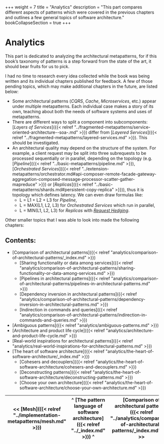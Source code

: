+++
weight = 7
title = "Analytics"
description = "This part compares different aspects of patterns which were covered in the previous chapters and outlines a few general topics of software architecture."
bookCollapseSection = true
+++

# Analytics

This part is dedicated to analyzing the architectural metapatterns, for if this book’s taxonomy of patterns is a step forward from the state of the art, it should bear fruits for us to pick\.

I had no time to research every idea collected while the book was being written and its individual chapters published for feedback\. A few of those pending topics, which may make additional chapters in the future, are listed below:

- Some architectural patterns \(*CQRS*, *Cache*, *Microservices*, etc\.\) appear under multiple metapatterns\. Each individual case makes a story of its own, teaching about both the needs of software systems and uses of metapatterns\.
- There are different ways to split a component into subcomponents: [*Layers of Services*]({{< relref "../fragmented-metapatterns/service-oriented-architecture--soa-.md" >}}) differ from [*Layered Services*]({{< relref "../fragmented-metapatterns/layered-services.md" >}})\. This should be investigated\.
- An architectural quality may depend on the structure of the system\. For example, a client request may be split into three subrequests to be processed sequentially or in parallel, depending on the topology \(e\.g\. [*Pipeline*]({{< relref "../basic-metapatterns/pipeline.md" >}}), [*Orchestrated Services*]({{< relref "../extension-metapatterns/orchestrator.md#api-composer-remote-facade-gateway-aggregation-composed-message-processor-scatter-gather-mapreduce" >}}) or [*Replicas*]({{< relref "../basic-metapatterns/shards.md#persistent-copy-replica" >}})\), thus it is topology which defines latency\. We can even draw formulas like:
  - L = L1 \+ L2 \+ L3 for *Pipeline*, 
  - L = MAX\(L1, L2, L3\) for *Orchestrated Services* which run in parallel,
  - L = MIN\(L1, L2, L3\) for *Replicas* with [*Request Hedging*](https://grpc.io/docs/guides/request-hedging/)\.


Other smaller topics that I was able to look into made the following chapters:

## Contents:

<nav>

- [Comparison of architectural patterns]({{< relref "analytics/comparison-of-architectural-patterns/_index.md" >}})
  - [Sharing functionality or data among services]({{< relref "analytics/comparison-of-architectural-patterns/sharing-functionality-or-data-among-services.md" >}})
  - [Pipelines in architectural patterns]({{< relref "analytics/comparison-of-architectural-patterns/pipelines-in-architectural-patterns.md" >}})
  - [Dependency inversion in architectural patterns]({{< relref "analytics/comparison-of-architectural-patterns/dependency-inversion-in-architectural-patterns.md" >}})
  - [Indirection in commands and queries]({{< relref "analytics/comparison-of-architectural-patterns/indirection-in-commands-and-queries.md" >}})
- [Ambiguous patterns]({{< relref "analytics/ambiguous-patterns.md" >}})
- [Architecture and product life cycle]({{< relref "analytics/architecture-and-product-life-cycle.md" >}})
- [Real-world inspirations for architectural patterns]({{< relref "analytics/real-world-inspirations-for-architectural-patterns.md" >}})
- [The heart of software architecture]({{< relref "analytics/the-heart-of-software-architecture/_index.md" >}})
  - [Cohesers and decouplers]({{< relref "analytics/the-heart-of-software-architecture/cohesers-and-decouplers.md" >}})
  - [Deconstructing patterns]({{< relref "analytics/the-heart-of-software-architecture/deconstructing-patterns.md" >}})
  - [Choose your own architecture]({{< relref "analytics/the-heart-of-software-architecture/choose-your-own-architecture.md" >}})

</nav>



<nav>

| \<\< [Mesh]({{< relref "../implementation-metapatterns/mesh.md" >}}) | ^ [The pattern language of software architecture]({{< relref "../_index.md" >}}) ^ | [Comparison of architectural patterns]({{< relref "../analytics/comparison-of-architectural-patterns/_index.md" >}}) \>\> |
| --- | --- | --- |

</nav>



